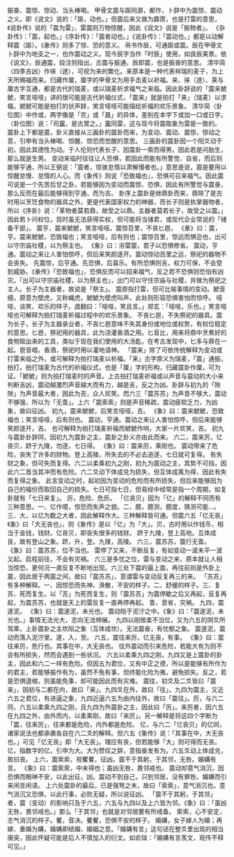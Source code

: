 振奋、震惊、惊动、当头棒喝。
甲骨文震与䟴同源，都作，卜辞中为震惊、震动之义。即《说文》说的：「䟴，动也。」但震后来又做为霹雳，也是打雷的意思，《说卦传》说的「震为雷」，雷震则万物惊醒，因此《说文》说是「振物者」。
《杂卦传》：「震，起也。」《序卦传》：「震者动也。」《说卦传》：「震动也。」都是以动解释震（䟴）。《彖传》则多了惊、恐的意义。
帛书作辰，可通䟴或震。辰在甲骨文卜辞中为地支之一，也作震动之义。现今辰字当作「时辰」使用，如良辰美景。依《说文》，辰通震，段注则指出，古震与振通，辰即震，也是振奋的意思。
清华简〈四季吉凶〉作徕（逨），可视为来的繁化。来原本是一种代表祥瑞的麦子，为上天所赐福而来。归藏作厘，厘字的甲骨文为用手击麦以祈福。来、徕（逨）、莱与厘古字互通，都是古代的瑞麦，或以瑞麦祈求福气之来临。因此卦辞说的「震来虩虩，笑言哑哑」讲的很可能是古代祈福仪式，「震来」就是拍打「来」（瑞麦）以求福，虩虩可能是拍打的状声辞，笑言哑哑可能描绘祈福的欢乐景象。
清华简〈卦位图〉中作或，两字像是「农」或「晨」的异体，差别在本字下或加一口或日字。〈卦位图〉说：「司靁，是古胃之。」靁同雷，这与现今将震取象为雷是一致的。
震卦上下都是震，卦义直接从三画卦的震卦而来，为变动、震动、震惊，惊动之意，引申有当头棒喝、惊醒、惊恐而觉醒的意思。
三画卦的震卦因一个阳爻动于初，因此其德性为动。于人伦则代表长子，因震卦一索而得男。因此若是问胎生，那么就是生男。
变动来临时往往让人恐惧，若因此而能有所警觉、自省，而后则能够亨通，所以王弼说：「震者，惊骇怠惰以肃解慢者也。」意思是说，震是要用以惊醒怠慢、怠惰的人心。而《象传》则说「恐致福也」，恐惧可召来福气。因此震可说是一个先苦后甘之卦。若能够因为变动而震惊、恐惧，因此有所警觉与震奋，那么反而在最后能够得到亨通，而为吉。
卦序上震卦是继鼎卦而来，鼎除了是古时用以烹饪食物的器具之外，更是代表国家权力的神器，而长子则是执掌器物者，所以《序卦》说：「革物者莫若鼎，故受之以鼎。主器者莫若长子，故受之以震。」因此若卜问权位，现时虽无法获得实权，但可能将当储君，或现代企业常说的「储备干部」。
震亨，震来虩虩，笑言哑哑。震惊百里，不丧匕鬯。
《彖》曰：震，亨。震来虩虩，恐致福也；笑言哑哑，后有则也；震惊百里，惊远而惧迩也，出可以守宗庙社稷，以为祭主也。
《象》曰：洊雷震，君子以恐惧修省。
震动，亨通。震动之来让人害怕惊呼，但后来笑颜逐开。震动惊动百里之远，祭祀的器物不会丧失。
先震惊，后亨通。先恐惧，后喜乐。有所恐惧则吉，权力可保，不会受到威胁。《彖传》「恐致福也」，恐惧反而可以招来福气，反之若不恐惧则恐怕有凶灾。「出可以守宗庙社稷，以为祭主也」，出门可以守住宗庙与社稷，并做为祭祀之主人。长子为主器者，故说是「祭主」。
震原指打雷，但可比喻事情的变动。虩音细，原意为壁虎，又称蝇虎，虩虩为壁虎叫声，此处则形容恐惧害怕而惊呼。
哑哑，谈笑、欢乐的样子。虞翻曰：「哑哑，笑且言。」郑玄：「哑哑，乐也。」笑言哑哑也可解释为拍打瑞麦祈福过程中的欢乐景象。
不丧匕鬯，不失祭祀的器具。震为长子，长子为主器承业者，不丧匕鬯意味不失其身份或地位或权势，有权位稳定的意思。匕鬯，祭祀用的器具，此为浇灌香酒之用。匕音比，用来将鼎中烹煮好的食物取出来的工具，类似于现在我们使用的大汤匙，在考古发现中，匕多与鼎在一起。鬯音唱，香酒，祭祀时用以灌地请神。
「震来」除了可依传统解释为变动或打雷来临之外，或可解释为拍打瑞麦以祈福。「来」古字原义为瑞麦，「震」通振，拍打。拍打瑞麦为古代的祈福仪式，也是「厘」字的形构，归藏震卦作厘，可为证。「虩虩」则为拍打瑞麦时的声音。上古拍打瑞麦祈福或以声音与震动的大小来判断吉凶，震动越激烈声音越大而有力，越是吉，反之为凶。卦辞与初九的「隙隙」为声音最大者，因此为吉，众人欢笑。而六三「震苏苏」为声音不够大，震动不够强，所以为「无眚」。上六「震索索」则是声音稀疏，震动疲软乏力，为凶象，故曰征凶。
初九，震来虩虩，后笑言哑哑，吉。
《象》曰：震来虩虩，恐致福也；笑言哑哑，后有则也。
震动，亨通。震动之来让人害怕惊呼，但后来能够笑颜逐开，吉。
也可解释为拍打瑞麦祈福而虩虩作响，大家一片欢笑，吉。
初九与震卦卦辞同，因初九为震卦之主，震卦之卦义亦由此而来。
六二，震来厉，亿丧贝，跻于九陵，勿逐，七日得。
《象》曰：震来厉，乘刚也。
震动带来了危险，丧失了许多的财物。登上高陵，所失去的不必去追逐，七日就可复得。
有失财之象，但可失而复得。六二以柔乘初九之刚，初九为震动之主，其势不可挡，因此六二首当其冲而有危险。六二爻动下体成兑为损失，但互体成离为得，因此有失而复得之象。
此言变动之时，起初因为变动的危险而有所损失，但后来能够因为自己的福份而取回自己的损失。七日可指七日，但易经中经常是指一个周期，如复卦就有「七日来复」。
厉，危险、危厉。
「亿丧贝」因为「亿」的解释不同而有三种意思。一、亿作噫，惊恐而失声之貌。二、臆，臆测，臆度，猜测可能…。三、大，以亿为数之大者，因此解释作大。三种解释皆可通。但震六五「亿无丧」《象》曰「大无丧也」，则《象传》是以「亿」为「大」。贝，古时用以作钱币，相当于金钱，钱财。亿丧贝，即丧失很多的钱财。
跻于九陵，登上高地。互体成艮，故有登山之象。跻，升，登。九陵，高陵。
六三，震苏苏，震行无眚。
《象》曰：震苏苏，位不当也。
雷停了又来，不断反复，有如变动一波未平一波又起。启程前往，不会有灾祸。
六三是多忧之位，雷与变动之来，原本就让人相当惊恐，更何况一直反复不断地出现。六三处下震的最上面，再往前则是外卦上震，因此居于两震之间，故曰「震苏苏」，意谓雷与变动反复再三的来。
「苏苏」有多种解释。一、因惊恐而失神、涣散，不安的样子。二、舒缓的样子。三、复苏、死而复生。以「苏」为死而复生，则「震苏苏」为震停歇之后又再起，反复再起，为震苏苏，也就是天上的雷反复一直再停再起。
眚，音省，灾祸。
九四，震遂泥。
《象》曰：震遂泥，未光也。
震动陷于泥泞之中。《象》曰：「震遂泥，未光也。」事情无法光大，志向无法伸展。
九四以刚居柔不当位，又为六五的阴爻所驾乘，上卦震卦之主坎陷之象（互体成坎）。无法震奋，有忧郁之象。
震遂泥，震动而落入泥泞里。遂，入，至。
六五，震往来厉，亿无丧，有事。
《象》曰：震往来厉，危行也。其事在中，大无丧也。
往外震动而引来危险，若能大有为则不会有所损失，然而会遇到一些状况。
六五以柔乘九四之刚，九四又是上震卦的卦主，因此和六二一样有危险。但因五为君位，又有中正之德，所以是能够有所作为的君主，若能够振作有为，虽然不免有事，但终能化险为夷，避免损失。反之，若是恐惧退缩，则虽能免事，却可能因此而有灾难。
震往，初爻及二爻皆曰「震来」，因初与二都在内，故曰「来」。九四爻在外，故曰「往」。九四为震主，又近六五之君位，有进逼之象，九四近逼六五为由内往外，故曰「震往」。厉，与六二同，六五以柔乘九四之刚，且九四为外震卦之主，因此曰「厉」。来厉者，因六五在九四之外，由外而内，以柔乘刚，故曰「来厉」。另一解释是将这四个字断为「震，往来厉」，往来都是危险，内外都是危险。
亿，与六二「亿丧贝」的亿同，诸家说法也都承袭各自在六二爻的解释。但六五《象传》说：「其事在中，大无丧也。」可见「亿无丧」即「大无丧」。理应有丧，但若能够「大」则可得而无丧。亿，指数字的亿，引申为大。大为赞叹之辞，意指奋发有为。六五爻动上体成兑，故曰丧。
上六，震索索，视矍矍，征凶。震不于其躬，于其邻，无咎。婚媾有言。
《象》曰：震索索，中未得也；虽凶无咎，畏邻戒也。
震动却意气消沉，因恐惧而眼神不安，以此出征，凶。震动不到自己，只到邻居，没有罪咎。婚媾而引来闲言闲语。
上六处震卦的最后，已是强弩之末，故曰「索索」，意气消沉也。意气消沉又恐惧，以此行事，必败无疑，所以说征凶。
「震不于其躬，于其邻」者，震（变动）的影响只及于六五，六五与九四以及上六皆为邻。《象》曰：「虽凶无咎，畏邻戒也。」那么「于其邻」也就是对邻居要有所戒备。
索索，心不安定，志气消沉的样子。矍，音决。矍矍，恐惧不安的样子。
婚媾，女子嫁人为婚；再嫁、重婚为媾，婚媾即结婚、婚姻之意。「婚媾有言」这句话在整爻里出现的相当唐突，因此怀疑可能是后人不慎加入的衍文。如俞琰：「婚媾有言羡文，观传不释可见。」